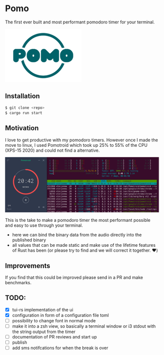 # Pomo

The first ever built and most performant pomodoro timer for your terminal.

<img src="./images/pomo-logo-transparent.png" alt="drawing" width="250"/>

## Installation

```bash
$ git clone <repo>
$ cargo run start
```

## Motivation

I love to get productive with my pomodoro timers. However once I made the move to linux, I used Pomotroid which took up 25% to 55% of the CPU (XPS-15 2020) and could not find a alternative.

<img src="./images/pomotroid-cpu-usage.png" alt="drawing" width="550"/>

This is the take to make a pomodoro timer the most performant possible and easy to use through your terminal.

- here we can bind the binary data from the audio directly into the published binary
- all values that can be made static and make use of the lifetime features of Rust has been (or please try to find and we will correct it together. :heart:)

## Improvements

If you find that this could be improved please send in a PR and make benchmarks.

## TODO:

- [x] tui-rs implementation of the ui
- [x] configuration in form of a configuration file toml
- [ ] possibility to change font in normal mode
- [ ] make it into a zsh view, so basically a terminal window or i3 stdout with the string output from the timer
- [ ] documentation of PR reviews and start up
- [ ] publish
- [ ] add sms notifcations for when the break is over
